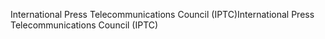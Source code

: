 <span data-ttu-id="142c4-101">International Press Telecommunications Council (IPTC)</span><span class="sxs-lookup"><span data-stu-id="142c4-101">International Press Telecommunications Council (IPTC)</span></span>